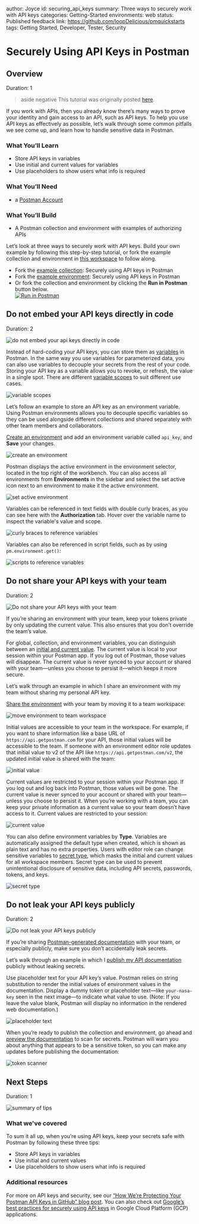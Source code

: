 author: Joyce
id: securing_api_keys
summary: Three ways to securely work with API keys
categories: Getting-Started
environments: web
status: Published
feedback link: https://github.com/loopDelicious/pmquickstarts
tags: Getting Started, Developer, Tester, Security

# Securely Using API Keys in Postman

<!-- ------------------------ -->

## Overview

Duration: 1

> aside negative
> This tutorial was originally posted [here](https://www.postman.com/postman/workspace/postman-team-collections/collection/1559645-3118cfc8-97a9-4133-a5c7-093784d50d20?ctx=documentation).

If you work with APIs, then you already know there’s many ways to prove your identity and gain access to an API, such as API keys. To help you use API keys as effectively as possible, let’s walk through some common pitfalls we see come up, and learn how to handle sensitive data in Postman.

### What You’ll Learn

- Store API keys in variables
- Use initial and current values for variables
- Use placeholders to show users what info is required

### What You’ll Need

- a [Postman Account](https://identity.getpostman.com/signup)

### What You’ll Build

- A Postman collection and environment with examples of authorizing APIs

Let’s look at three ways to securely work with API keys. Build your own example by following this step-by-step tutorial, or fork the example collection and environment in [this workspace](https://www.postman.com/postman/workspace/postman-team-collections/overview) to follow along.

- Fork the [example collection](https://www.postman.com/postman/workspace/postman-team-collections/collection/1559645-3118cfc8-97a9-4133-a5c7-093784d50d20): Securely using API keys in Postman
- Fork the [example environment](https://www.postman.com/postman/workspace/postman-team-collections/environment/1559645-8157cb13-916b-43bd-ba9b-40cc9c465c68): Securely using API keys in Postman
- Or fork the collection and environment by clicking the **Run in Postman** button below.
  </br>
  [![Run in Postman](_shared_assets/button.svg)](https://god.gw.postman.com/run-collection/1559645-3118cfc8-97a9-4133-a5c7-093784d50d20?action=collection%2Ffork&collection-url=entityId%3D1559645-3118cfc8-97a9-4133-a5c7-093784d50d20%26entityType%3Dcollection%26workspaceId%3D34f3a42c-18a7-4ad6-83fb-2c05767d63a7#?env%5BSecurely%20using%20API%20keys%20in%20Postman%5D=W3sia2V5IjoiYmFzZV91cmwiLCJ2YWx1ZSI6Imh0dHBzOi8vYXBpLmdldHBvc3RtYW4uY29tIiwiZW5hYmxlZCI6dHJ1ZX0seyJrZXkiOiJhcGlfa2V5IiwidmFsdWUiOiJ5b3VyLW5hc2Eta2V5IiwiZW5hYmxlZCI6dHJ1ZX0seyJrZXkiOiJwb3N0bWFuX2FwaV9rZXkiLCJ2YWx1ZSI6InlvdXItcG9zdG1hbi1rZXkiLCJlbmFibGVkIjp0cnVlfV0=)

<!-- ------------------------ -->

## Do not embed your API keys directly in code

Duration: 2

![do not embed your api keys directly in code](assets/tip_1.png)

Instead of hard-coding your API keys, you can store them as [variables](https://learning.postman.com/docs/sending-requests/variables/) in Postman. In the same way you use variables for parameterized data, you can also use variables to decouple your secrets from the rest of your code. Storing your API key as a variable allows you to revoke, or refresh, the value in a single spot. There are different [variable scopes](https://learning.postman.com/docs/sending-requests/variables/#variable-scopes) to suit different use cases.

![variable scopes](assets/var-scope-v10.jpeg)

Let’s follow an example to store an API key as an environment variable. Using Postman environments allows you to decouple specific variables so they can be used alongside different collections and shared separately with other team members and collaborators.

[Create an environment](https://learning.postman.com/docs/sending-requests/managing-environments/#creating-environments) and add an environment variable called `api_key`, and **Save** your changes.

![create an environment](assets/create_env.png)

Postman displays the active environment in the environment selector, located in the top right of the workbench. You can also access all environments from **Environments** in the sidebar and select the set active icon next to an environment to make it the active environment.

![set active environment](assets/set_active.png)

Variables can be referenced in text fields with double curly braces, as you can see here with the **Authorization** tab. Hover over the variable name to inspect the variable's value and scope.

![curly braces to reference variables](assets/auth_method.png)

Variables can also be referenced in script fields, such as by using `pm.environment.get()`:

![scripts to reference variables](assets/script.png)

<!-- ------------------------ -->

## Do not share your API keys with your team

Duration: 2

![Do not share your API keys with your team](assets/tip_2.png)

If you’re sharing an environment with your team, keep your tokens private by only updating the current value. This also ensures that you don’t override the team’s value.

For global, collection, and environment variables, you can distinguish between an [initial and current value](https://learning.postman.com/docs/postman/variables-and-environments/managing-environments/#adding-environment-variables). The current value is local to your session within your Postman app. If you log out of Postman, those values will disappear. The current value is never synced to your account or shared with your team—unless you choose to persist it—which keeps it more secure.

Let’s walk through an example in which I share an environment with my team without sharing my personal API key.

[Share the environment](https://learning.postman.com/docs/sending-requests/managing-environments/#working-with-environments-as-a-team) with your team by moving it to a team workspace:

![move environment to team workspace](assets/team.png)

Initial values are accessible to your team in the workspace. For example, if you want to share information like a base URL of `https://api.getpostman.com` for your API, those initial values will be accessible to the team. If someone with an environment editor role updates that initial value to v2 of the API like `https://api.getpostman.com/v2`, the updated initial value is shared with the team:

![initial value](assets/baseurl.png)

Current values are restricted to your session within your Postman app. If you log out and log back into Postman, those values will be gone. The current value is never synced to your account or shared with your team—unless you choose to persist it. When you’re working with a team, you can keep your private information as a current value so your team doesn’t have access to it. Current values are restricted to your session:

![current value](assets/current.png)

You can also define environment variables by **Type**. Variables are automatically assigned the default type when created, which is shown as plain text and has no extra properties. Users with editor role can change sensitive variables to [secret type](https://learning.postman.com/docs/sending-requests/variables/#variable-types), which masks the initial and current values for all workspace members. Secret type can be used to prevent unintentional disclosure of sensitive data, including API secrets, passwords, tokens, and keys.

![secret type](assets/secret.png)

<!-- ------------------------ -->

## Do not leak your API keys publicly

Duration: 2

![Do not leak your API keys publicly](assets/tip_3.png)

If you’re sharing [Postman-generated documentation](https://learning.postman.com/docs/publishing-your-api/documenting-your-api/) with your team, or especially publicly, make sure you don’t accidentally leak secrets.

Let’s walk through an example in which I [publish my API documentation](https://learning.postman.com/docs/publishing-your-api/publishing-your-docs/) publicly without leaking secrets.

Use placeholder text for your API key’s value. Postman relies on string substitution to render the initial values of environment values in the documentation. Display a dummy token or placeholder text—like `your-nasa-key` seen in the next image—to indicate what value to use. (Note: If you leave the value blank, Postman will display no information in the rendered web documentation.)

![placeholder text](assets/placeholder.png)

When you’re ready to publish the collection and environment, go ahead and [preview the documentation](https://learning.postman.com/docs/postman/api-documentation/publishing-your-docs/#configuring-your-public-docs) to scan for secrets. Postman will warn you about anything that appears to be a sensitive token, so you can make any updates before publishing the documentation:

![token scanner](assets/publish_secret.png)

<!-- ------------------------ -->

## Next Steps

Duration: 1

![summary of tips](assets/tip_all.png)

### What we've covered

To sum it all up, when you’re using API keys, keep your secrets safe with Postman by following these three tips:

- Store API keys in variables
- Use initial and current values
- Use placeholders to show users what info is required

### Additional resources

For more on API keys and security, see our [“How We’re Protecting Your Postman API Keys in GitHub” blog post](https://blog.postman.com/how-were-protecting-your-postman-api-keys-in-github/). You can also check out [Google’s best practices for securely using API keys](https://support.google.com/googleapi/answer/6310037) in Google Cloud Platform (GCP) applications.
